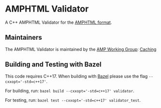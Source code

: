 # AMPHTML Validator

A C++ AMPHTML Validator for the
[AMPHTML format](https://github.com/ampproject/amphtml/blob/main/README.md).

## Maintainers

The AMPHTML Validator is maintained by the
[AMP Working Group](https://amp.dev/community/working-groups/amp4email/):
[Caching](https://amp.dev/community/working-groups/caching/)

## Building and Testing with Bazel

This code requires C++17. When building with [Bazel](https://bazel.build/)
please use the flag `--cxxopt='-std=c++17'`.

For building, run: `bazel build --cxxopt='-std=c++17' validator`.

For testing, run: `bazel test --cxxopt='-std=c++17' validator_test`.
